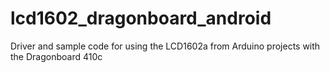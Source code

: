 # lcd1602_dragonboard_android
Driver and sample code for using the LCD1602a from Arduino projects with the Dragonboard 410c
